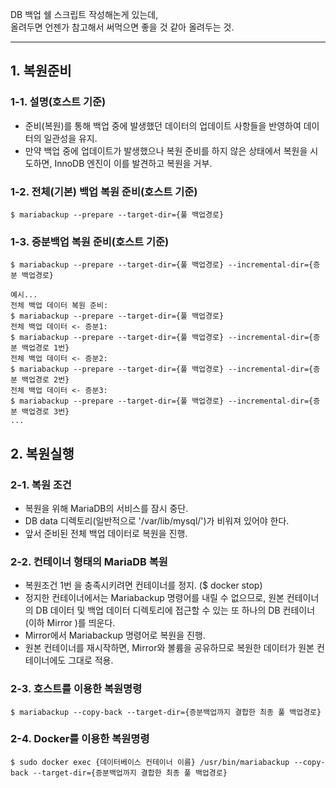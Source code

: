 DB 백업 쉘 스크립트 작성해논게 있는데,<br>
올려두면 언젠가 참고해서 써먹으면 좋을 것 같아 올려두는 것.

---
## 1. 복원준비
### 1-1. 설명(호스트 기준)
- 준비(복원)를 통해 백업 중에 발생했던 데이터의 업데이트 사항들을 반영하여 데이터의 일관성을 유지.
- 만약 백업 중에 업데이트가 발생했으나 복원 준비를 하지 않은 상태에서 복원을 시도하면, InnoDB 엔진이 이를 발견하고 복원을 거부.

### 1-2. 전체(기본) 백업 복원 준비(호스트 기준)
```shell
$ mariabackup --prepare --target-dir={풀 백업경로}
```

### 1-3. 증분백업 복원 준비(호스트 기준)
```shell
$ mariabackup --prepare --target-dir={풀 백업경로} --incremental-dir={증분 백업경로}
```
```shell
예시...
전체 백업 데이터 복원 준비:
$ mariabackup --prepare --target-dir={풀 백업경로}
전체 백업 데이터 <- 증분1:
$ mariabackup --prepare --target-dir={풀 백업경로} --incremental-dir={증분 백업경로 1번}
전체 백업 데이터 <- 증분2:
$ mariabackup --prepare --target-dir={풀 백업경로} --incremental-dir={증분 백업경로 2번}
전체 백업 데이터 <- 증분3:
$ mariabackup --prepare --target-dir={풀 백업경로} --incremental-dir={증분 백업경로 3번}
...
```

## 2. 복원실행
### 2-1. 복원 조건
- 복원을 위해 MariaDB의 서비스를 잠시 중단.
- DB data 디렉토리(일반적으로 '/var/lib/mysql/')가 비워져 있어야 한다.
- 앞서 준비된 전체 백업 데이터로 복원을 진행.

### 2-2. 컨테이너 형태의 MariaDB 복원
- 복원조건 1번 을 충족시키려면 컨테이너를 정지. ($ docker stop)
- 정지한 컨테이너에서는 Mariabackup 명령어를 내릴 수 없으므로, 원본 컨테이너의 DB 데이터 및 백업 데이터 디렉토리에 접근할 수 있는 또 하나의 DB 컨테이너(이하 Mirror )를 띄운다.
- Mirror에서 Mariabackup 명령어로 복원을 진행.
- 원본 컨테이너를 재시작하면, Mirror와 볼륨을 공유하므로 복원한 데이터가 원본 컨테이너에도 그대로 적용.

### 2-3. 호스트를 이용한 복원명령
```shell
$ mariabackup --copy-back --target-dir={증분백업까지 결합한 최종 풀 백업경로}
```

### 2-4. Docker를 이용한 복원명령
```shell
$ sudo docker exec {데이터베이스 컨테이너 이름} /usr/bin/mariabackup --copy-back --target-dir={증분백업까지 결합한 최종 풀 백업경로}
```
